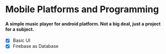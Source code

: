 # Mobile Platforms and Programming


#### A simple music player for android platform. Not a big deal, just a project for a subject.

- [x] Basic UI
- [x] Firebase as Database
